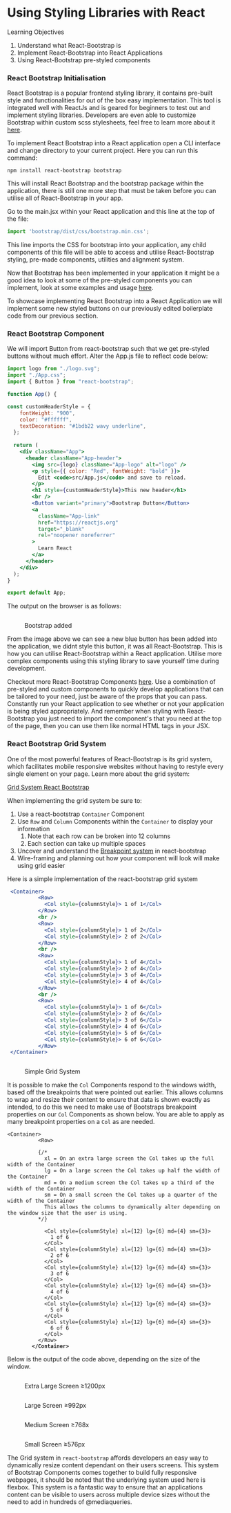 # Using Styling Libraries with React

Learning Objectives

1. Understand what React-Bootstrap is
2. Implement React-Bootstrap into React Applications
3. Using React-Bootstrap pre-styled components

### React Bootstrap Initialisation

React Bootstrap is a popular frontend styling library, it contains pre-built style and functionalities for out of the box easy implementation. This tool is integrated well with ReactJs and is geared for beginners to test out and implement styling libraries. Developers are even able to customize Bootstrap within custom scss stylesheets, feel free to learn more about it [here](https://react-bootstrap.github.io/getting-started/introduction#customize-bootstrap).&#x20;

To implement React Bootstrap into a React application open a CLI interface and change directory to your current project. Here you can run this command:

```
npm install react-bootstrap bootstrap
```

This will install React Bootstrap and the bootstrap package within the application, there is still one more step that must be taken before you can utilise all of React-Bootstrap in your app.

Go to the main.jsx within your React application and this line at the top of the file:

```jsx
import 'bootstrap/dist/css/bootstrap.min.css';
```

This line imports the CSS for bootstrap into your application, any child components of this file will be able to access and utilise React-Bootstrap styling, pre-made components, utilities and alignment system.&#x20;

Now that Bootstrap has been implemented in your application it might be a good idea to look at some of the pre-styled components you can implement, look at some examples and usage [here](https://react-bootstrap.github.io/components/alerts/).

To showcase implementing React Bootstrap into a React Application we will implement some new styled buttons on our previously edited boilerplate code from our previous section.

### React Bootstrap Component&#x20;

We will import Button from react-bootstrap such that we get pre-styled buttons without much effort. Alter the App.js file to reflect code below:

```jsx
import logo from "./logo.svg";
import "./App.css";
import { Button } from "react-bootstrap";

function App() {

const customHeaderStyle = {
    fontWeight: "900",
    color: "#ffffff",
    textDecoration: "#1bdb22 wavy underline",
  };
  
  return (
    <div className="App">
      <header className="App-header">
        <img src={logo} className="App-logo" alt="logo" />
        <p style={{ color: "Red", fontWeight: "bold" }}>
          Edit <code>src/App.js</code> and save to reload.
        </p>
        <h1 style={customHeaderStyle}>This new header</h1>
        <br />
        <Button variant="primary">Bootstrap Button</Button>
        <a
          className="App-link"
          href="https://reactjs.org"
          target="_blank"
          rel="noopener noreferrer"
        >
          Learn React
        </a>
      </header>
    </div>
  );
}

export default App;
```

The output on the browser is as follows:

<figure><img src="../../.gitbook/assets/Screenshot 2023-10-25 at 4.33.48 PM.png" alt=""><figcaption><p>Bootstrap added</p></figcaption></figure>

From the image above we can see a new blue button has been added into the application, we didnt style this button, it was all React-Bootstrap. This is how you can utilise React-Bootstrap within a React application. Utilise more complex components using this styling library to save yourself time during development.

Checkout more React-Bootstrap Components [here](https://react-bootstrap.netlify.app/docs/components/accordion). Use a combination of pre-styled and custom components to quickly develop applications that can be tailored to your need, just be aware of the props that you can pass. Constantly run your React application to see whether or not your application is being styled appropriately. And remember when styling with React-Bootstrap you just need to import the component's that you need at the top of the page, then you can use them like normal HTML tags in your JSX.

### React Bootstrap Grid System

One of the most powerful features of React-Bootstrap is its grid system, which facilitates mobile responsive websites without having to restyle every single element on your page. Learn more about the grid system:

[Grid System React Bootstrap](https://react-bootstrap.netlify.app/docs/layout/grid/)

When implementing the grid system be sure to:

1. Use a react-bootstrap `Container` Component
2. Use `Row` and `Column` Components within the `Container` to display your information
   1. Note that each row can be broken into 12 columns
   2. Each section can take up multiple spaces
3. Uncover and understand the [Breakpoint system](https://react-bootstrap.netlify.app/docs/layout/breakpoints) in react-bootstrap
4. Wire-framing and planning out how your component will look will make using grid easier

Here is a simple implementation of the react-bootstrap grid system

```jsx
 <Container>
          <Row>
            <Col style={columnStyle}> 1 of 1</Col>
          </Row>
          <br />
          <Row>
            <Col style={columnStyle}> 1 of 2</Col>
            <Col style={columnStyle}> 2 of 2</Col>
          </Row>
          <br />
          <Row>
            <Col style={columnStyle}> 1 of 4</Col>
            <Col style={columnStyle}> 2 of 4</Col>
            <Col style={columnStyle}> 3 of 4</Col>
            <Col style={columnStyle}> 4 of 4</Col>
          </Row>
          <br />
          <Row>
            <Col style={columnStyle}> 1 of 6</Col>
            <Col style={columnStyle}> 2 of 6</Col>
            <Col style={columnStyle}> 3 of 6</Col>
            <Col style={columnStyle}> 4 of 6</Col>
            <Col style={columnStyle}> 5 of 6</Col>
            <Col style={columnStyle}> 6 of 6</Col>
          </Row>
 </Container>
```

<figure><img src="../../.gitbook/assets/Screenshot 2023-10-26 at 10.48.04 AM.png" alt=""><figcaption><p>Simple Grid System</p></figcaption></figure>

It is possible to make the `Col` Components respond to the windows width, based off the breakpoints that were pointed out earlier. This allows columns to wrap and resize their content to ensure that data is shown exactly as intended, to do this we need to make use of Bootstraps breakpoint properties on our `Col` Components as shown below. You are able to apply as many breakpoint properties on a `Col` as are needed.&#x20;

<pre class="language-jsx"><code class="lang-jsx">&#x3C;Container>
          &#x3C;Row>
          
          {/* 
            xl = On an extra large screen the Col takes up the full width of the Container
            lg = On a large screen the Col takes up half the width of the Container
            md = On a medium screen the Col takes up a third of the width of the Container
            sm = On a small screen the Col takes up a quarter of the width of the Container
            This allows the columns to dynamically alter depending on the window size that the user is using. 
          */}
            
            &#x3C;Col style={columnStyle} xl={12} lg={6} md={4} sm={3}>
              1 of 6
            &#x3C;/Col>
            &#x3C;Col style={columnStyle} xl={12} lg={6} md={4} sm={3}>
              2 of 6
            &#x3C;/Col>
            &#x3C;Col style={columnStyle} xl={12} lg={6} md={4} sm={3}>
              3 of 6
            &#x3C;/Col>
            &#x3C;Col style={columnStyle} xl={12} lg={6} md={4} sm={3}>
              4 of 6
            &#x3C;/Col>
            &#x3C;Col style={columnStyle} xl={12} lg={6} md={4} sm={3}>
              5 of 6
            &#x3C;/Col>
            &#x3C;Col style={columnStyle} xl={12} lg={6} md={4} sm={3}>
              6 of 6
            &#x3C;/Col>
          &#x3C;/Row>
<strong>        &#x3C;/Container>
</strong></code></pre>

Below is the output of the code above, depending on the size of the window.

<figure><img src="../../.gitbook/assets/Screenshot 2023-10-26 at 11.06.17 AM.png" alt=""><figcaption><p>Extra Large Screen ≥1200px</p></figcaption></figure>

<figure><img src="../../.gitbook/assets/Screenshot 2023-10-26 at 11.06.49 AM.png" alt=""><figcaption><p>Large Screen ≥992px</p></figcaption></figure>

<figure><img src="../../.gitbook/assets/Screenshot 2023-10-26 at 11.07.26 AM.png" alt=""><figcaption><p>Medium Screen ≥768x</p></figcaption></figure>

<figure><img src="../../.gitbook/assets/Screenshot 2023-10-26 at 11.07.50 AM.png" alt=""><figcaption><p>Small Screen ≥576px</p></figcaption></figure>

The Grid system in `react-bootstrap` affords developers an easy way to dynamically resize content dependant on their users screens. This system of Bootstrap Components comes together to build fully responsive webpages, it should be noted that the underlying system used here is flexbox. This system is a fantastic way to ensure that an applications content can be visible to users across multiple device sizes without the need to add in hundreds of @mediaqueries.&#x20;



